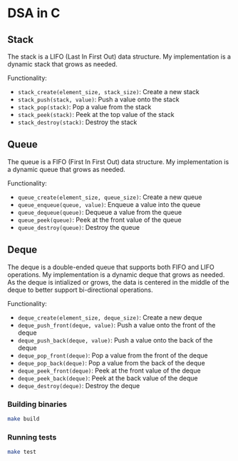 # DSA in C

## Stack

The stack is a LIFO (Last In First Out) data structure. My implementation is a dynamic stack that grows as needed.

Functionality:

- `stack_create(element_size, stack_size)`: Create a new stack
- `stack_push(stack, value)`: Push a value onto the stack
- `stack_pop(stack)`: Pop a value from the stack
- `stack_peek(stack)`: Peek at the top value of the stack
- `stack_destroy(stack)`: Destroy the stack

## Queue

The queue is a FIFO (First In First Out) data structure. My implementation is a dynamic queue that grows as needed.

Functionality:

- `queue_create(element_size, queue_size)`: Create a new queue
- `queue_enqueue(queue, value)`: Enqueue a value into the queue
- `queue_dequeue(queue)`: Dequeue a value from the queue
- `queue_peek(queue)`: Peek at the front value of the queue
- `queue_destroy(queue)`: Destroy the queue

## Deque

The deque is a double-ended queue that supports both FIFO and LIFO operations. My implementation is a dynamic deque that grows as needed. As the deque is intialized or grows, the data is centered in the middle of the deque to better support bi-directional operations.

Functionality:

- `deque_create(element_size, deque_size)`: Create a new deque
- `deque_push_front(deque, value)`: Push a value onto the front of the deque
- `deque_push_back(deque, value)`: Push a value onto the back of the deque
- `deque_pop_front(deque)`: Pop a value from the front of the deque
- `deque_pop_back(deque)`: Pop a value from the back of the deque
- `deque_peek_front(deque)`: Peek at the front value of the deque
- `deque_peek_back(deque)`: Peek at the back value of the deque
- `deque_destroy(deque)`: Destroy the deque

### Building binaries

```bash
make build
```

### Running tests

```bash
make test
```
